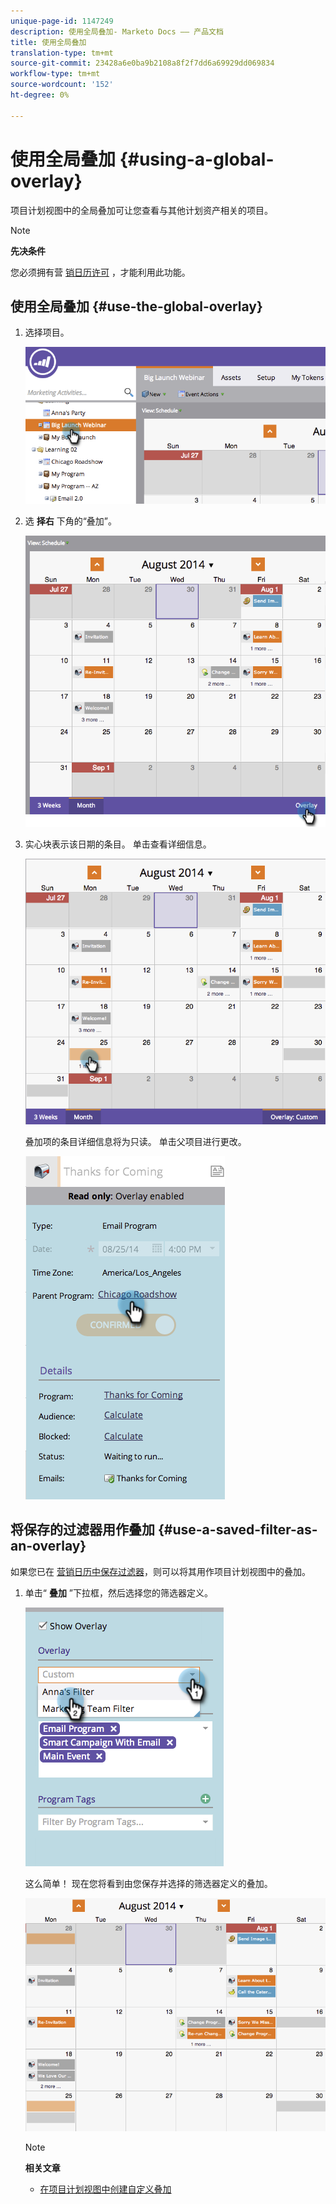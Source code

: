 ```yaml
---
unique-page-id: 1147249
description: 使用全局叠加- Marketo Docs —— 产品文档
title: 使用全局叠加
translation-type: tm+mt
source-git-commit: 23428a6e0ba9b2108a8f2f7dd6a69929dd069834
workflow-type: tm+mt
source-wordcount: '152'
ht-degree: 0%

---
```



# 使用全局叠加 {#using-a-global-overlay}

项目计划视图中的全局叠加可让您查看与其他计划资产相关的项目。

>[!NOTE]
>
>**先决条件**
>
>您必须拥有营 [销日历许可](../../../../product-docs/core-marketo-concepts/marketing-calendar/understanding-the-calendar/issue-revoke-a-marketing-calendar-license.md) ，才能利用此功能。

## 使用全局叠加 {#use-the-global-overlay}

1. 选择项目。

   ![](assets/image2014-9-24-10-16-4.png)

1. 选 **择右** 下角的“叠加”。

   ![](assets/image2014-9-24-10-3a16-3a9.png)

1. 实心块表示该日期的条目。 单击查看详细信息。

   ![](assets/image2014-9-24-10-3a16-3a14.png)

   叠加项的条目详细信息将为只读。 单击父项目进行更改。

   ![](assets/image2014-9-24-10-3a16-3a19.png)

## 将保存的过滤器用作叠加 {#use-a-saved-filter-as-an-overlay}

如果您已在 [营销日历中保存过滤器](../../../../product-docs/core-marketo-concepts/marketing-calendar/working-with-the-calendar/saving-a-filter-definition-in-the-marketing-calendar.md)，则可以将其用作项目计划视图中的叠加。

1. 单击“ **叠加** ”下拉框，然后选择您的筛选器定义。

   ![](assets/image2014-9-24-10-3a16-3a26.png)

   这么简单！ 现在您将看到由您保存并选择的筛选器定义的叠加。

   ![](assets/image2014-9-24-10-3a16-3a31.png)

   >[!NOTE]
   >
   >**相关文章**
   >
   >    
   >    
   >    * [在项目计划视图中创建自定义叠加](creating-custom-overlays-in-program-schedule-view.md)


